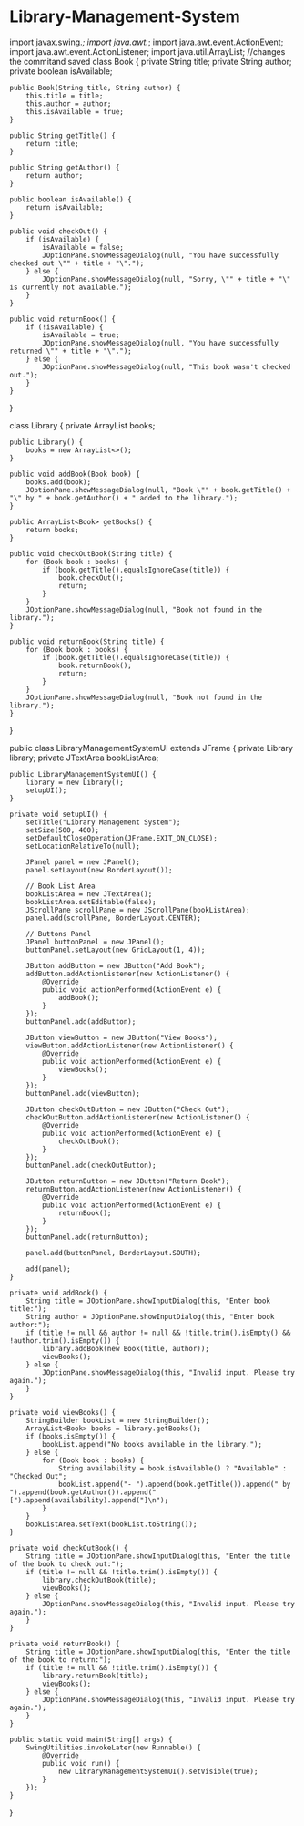 # Library-Management-System
import javax.swing.*;
import java.awt.*;
import java.awt.event.ActionEvent;
import java.awt.event.ActionListener;
import java.util.ArrayList;
//changes the commitand saved
class Book {
    private String title;
    private String author;
    private boolean isAvailable;

    public Book(String title, String author) {
        this.title = title;
        this.author = author;
        this.isAvailable = true;
    }

    public String getTitle() {
        return title;
    }

    public String getAuthor() {
        return author;
    }

    public boolean isAvailable() {
        return isAvailable;
    }

    public void checkOut() {
        if (isAvailable) {
            isAvailable = false;
            JOptionPane.showMessageDialog(null, "You have successfully checked out \"" + title + "\".");
        } else {
            JOptionPane.showMessageDialog(null, "Sorry, \"" + title + "\" is currently not available.");
        }
    }

    public void returnBook() {
        if (!isAvailable) {
            isAvailable = true;
            JOptionPane.showMessageDialog(null, "You have successfully returned \"" + title + "\".");
        } else {
            JOptionPane.showMessageDialog(null, "This book wasn't checked out.");
        }
    }
}

class Library {
    private ArrayList<Book> books;

    public Library() {
        books = new ArrayList<>();
    }

    public void addBook(Book book) {
        books.add(book);
        JOptionPane.showMessageDialog(null, "Book \"" + book.getTitle() + "\" by " + book.getAuthor() + " added to the library.");
    }

    public ArrayList<Book> getBooks() {
        return books;
    }

    public void checkOutBook(String title) {
        for (Book book : books) {
            if (book.getTitle().equalsIgnoreCase(title)) {
                book.checkOut();
                return;
            }
        }
        JOptionPane.showMessageDialog(null, "Book not found in the library.");
    }

    public void returnBook(String title) {
        for (Book book : books) {
            if (book.getTitle().equalsIgnoreCase(title)) {
                book.returnBook();
                return;
            }
        }
        JOptionPane.showMessageDialog(null, "Book not found in the library.");
    }
}

public class LibraryManagementSystemUI extends JFrame {
    private Library library;
    private JTextArea bookListArea;

    public LibraryManagementSystemUI() {
        library = new Library();
        setupUI();
    }

    private void setupUI() {
        setTitle("Library Management System");
        setSize(500, 400);
        setDefaultCloseOperation(JFrame.EXIT_ON_CLOSE);
        setLocationRelativeTo(null);

        JPanel panel = new JPanel();
        panel.setLayout(new BorderLayout());

        // Book List Area
        bookListArea = new JTextArea();
        bookListArea.setEditable(false);
        JScrollPane scrollPane = new JScrollPane(bookListArea);
        panel.add(scrollPane, BorderLayout.CENTER);

        // Buttons Panel
        JPanel buttonPanel = new JPanel();
        buttonPanel.setLayout(new GridLayout(1, 4));

        JButton addButton = new JButton("Add Book");
        addButton.addActionListener(new ActionListener() {
            @Override
            public void actionPerformed(ActionEvent e) {
                addBook();
            }
        });
        buttonPanel.add(addButton);

        JButton viewButton = new JButton("View Books");
        viewButton.addActionListener(new ActionListener() {
            @Override
            public void actionPerformed(ActionEvent e) {
                viewBooks();
            }
        });
        buttonPanel.add(viewButton);

        JButton checkOutButton = new JButton("Check Out");
        checkOutButton.addActionListener(new ActionListener() {
            @Override
            public void actionPerformed(ActionEvent e) {
                checkOutBook();
            }
        });
        buttonPanel.add(checkOutButton);

        JButton returnButton = new JButton("Return Book");
        returnButton.addActionListener(new ActionListener() {
            @Override
            public void actionPerformed(ActionEvent e) {
                returnBook();
            }
        });
        buttonPanel.add(returnButton);

        panel.add(buttonPanel, BorderLayout.SOUTH);

        add(panel);
    }

    private void addBook() {
        String title = JOptionPane.showInputDialog(this, "Enter book title:");
        String author = JOptionPane.showInputDialog(this, "Enter book author:");
        if (title != null && author != null && !title.trim().isEmpty() && !author.trim().isEmpty()) {
            library.addBook(new Book(title, author));
            viewBooks();
        } else {
            JOptionPane.showMessageDialog(this, "Invalid input. Please try again.");
        }
    }

    private void viewBooks() {
        StringBuilder bookList = new StringBuilder();
        ArrayList<Book> books = library.getBooks();
        if (books.isEmpty()) {
            bookList.append("No books available in the library.");
        } else {
            for (Book book : books) {
                String availability = book.isAvailable() ? "Available" : "Checked Out";
                bookList.append("- ").append(book.getTitle()).append(" by ").append(book.getAuthor()).append(" [").append(availability).append("]\n");
            }
        }
        bookListArea.setText(bookList.toString());
    }

    private void checkOutBook() {
        String title = JOptionPane.showInputDialog(this, "Enter the title of the book to check out:");
        if (title != null && !title.trim().isEmpty()) {
            library.checkOutBook(title);
            viewBooks();
        } else {
            JOptionPane.showMessageDialog(this, "Invalid input. Please try again.");
        }
    }

    private void returnBook() {
        String title = JOptionPane.showInputDialog(this, "Enter the title of the book to return:");
        if (title != null && !title.trim().isEmpty()) {
            library.returnBook(title);
            viewBooks();
        } else {
            JOptionPane.showMessageDialog(this, "Invalid input. Please try again.");
        }
    }

    public static void main(String[] args) {
        SwingUtilities.invokeLater(new Runnable() {
            @Override
            public void run() {
                new LibraryManagementSystemUI().setVisible(true);
            }
        });
    }
}
